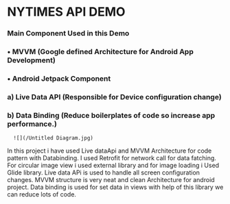 #                                               NYTIMES API DEMO


### Main Component Used in this Demo

###          •	MVVM (Google defined Architecture for Android App Development)
###          •	Android Jetpack Component
###                a)	Live Data API (Responsible for Device configuration change)
###                b)	Data Binding (Reduce boilerplates of code so increase app performance.)
       
       
      ![](/Untitled Diagram.jpg)
In this project i have used Live dataApi and MVVM Architecture for code pattern with Databinding.
I used Retrofit for network call for data fatching.
For circular image view i used external library and for image loading i Used Glide library.
Live data APi is used to handle all screen configuration changes.
MVVM structure is very neat and clean Architecture for android project.
Data binding is used for set data in views with help of this library we can reduce lots of code.
